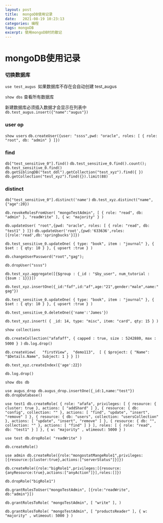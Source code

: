 ```yaml
---
layout: post
title:  mongoDB使用记录
date:   2021-08-19 10:23:13
categories: 编程
tags: mongoDB
excerpt: 使用mongoDB时的散记
---
```


# mongoDB使用记录

### 切换数据库

`use test_augus `如果数据库不存在会自动创建 test_augus

`show dbs` 查看所有数据库

新建数据库必须插入数据才会显示在列表中 `db.test_augus.insert({"name":"augus"})`

### user op

`show users`
`db.createUser({user: "ssss",pwd: "oracle", roles: [ { role: "root", db: "admin" } ]})`

### find

`db["test_sensitive_0"].find()`
`db.test_sensitive_0.find().count();`
`db.test_sensitive_0.find()`
`db.getSiblingDB("test_ddl").getCollection("test_xyz").find({ })`
`db.getCollection("test_xyz").find({}).limit(88)`

### distinct

`db["test_sensitive_0"].distinct('name')`
`db.test_xyz.distinct("name",{"age":20})`

`db.revokeRolesFromUser( "mongoTestAdmin", [ { role: "read", db: "admin" }, "readWrite" ], { w: "majority" } )`

`db.updateUser( "root",{pwd: "oracle", roles: [ { role: "read", db: "test1" } ]})`
`db.updateUser('root',{pwd:'633636',roles:[{role:'read',db:'springbucks'}]})`

`db.test_sensitive_0.updateOne( { type: "book", item : "journal" }, { $set : { qty: 10 } }, { upsert :true } )`

`db.changeUserPassword("root","gag");`

`db.dropUser("ssss")`

`db.test_xyz.aggregate([{$group : {_id : "$by_user", num_tutorial : {$sum : 1}}}])`

`db.test_xyz.insertOne({_id:"faf",id:"af",age:"21",gender:"male",name:"gag"})`

`db.test_sensitive_0.updateOne( { type: "book", item : "journal" }, { $set : { qty: 10 } }, { upsert :true } )`

`db.test_sensitive_0.deleteOne({'name':'James'})`

`db.test_xyz.insert( { _id: 14, type: "misc", item: "card", qty: 15 } )`

`show collections`

`db.createCollection("afafaff", { capped : true, size : 5242880, max : 5000 } )`
`db.log.drop()`

`db.createView(   "firstView",  "demo113",  [ { $project: { "Name": "$Details.Name", Subject: 1 } } ])`

`db.test_xyz.createIndex({'age':22})`

`db.log.drop()`

`show dbs db`

`use augus_drop db.augus_drop.insertOne({_id:1,name:"test"})`
`db.dropDatabase()`

`use test1 db.createRole(
{ role: "afafa", privileges: [
{ resource: { cluster: true }, actions: [ "addShard" ] }, { resource: { db: "config", collection: "" }, actions: [ "find", "update", "insert", "remove" ] }, { resource: { db: "users", collection: "usersCollection" }, actions: [ "update", "insert", "remove" ] }, { resource: { db: "", collection: "" }, actions: [ "find" ] }
], roles: [
{ role: "read", db: "test1" }
]
}, { w: "majority" , wtimeout: 5000 }
)`

`use test db.dropRole( "readWrite" )`

`db.createRole()`

`use admin db.createRole({role:"mongostatMangeRole1",privileges:[{resource:{cluster:true},actions:["serverStatus"]}]})`

`db.createRole({role:"bigRole1",privileges:[{resource:{anyResource:true},actions:["anyAction"]}],roles:[]})`

`db.dropRole("bigRole1")`

`db.grantRolesToUser("mongoTestAdmin", [{role:"readWrite", db:"admin"}])`

`db.grantRolesToRole(
"mongoTestAdmin",
[ "write" ],
)`

`db.grantRolesToRole(
"mongoTestAdmin",
[ "productsReader" ], { w: "majority" , wtimeout: 5000 }
)`





